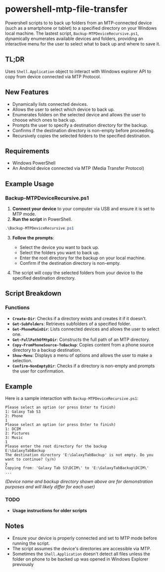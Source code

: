 # powershell-mtp-file-transfer
Powershell scripts to to back up folders from an MTP-connected device (such as a smartphone or tablet) to a specified directory on your Windows local machine. The lastest script, `Backup-MTPDeviceRecursive.ps1`, dynamically enumerates available devices and folders, providing an interactive menu for the user to select what to back up and where to save it.

## TL;DR
Uses `Shell.Application` object to interact with Windows explorer API to copy from device connected via MTP Protocol.

## New Features
- Dynamically lists connected devices.
- Allows the user to select which device to back up.
- Enumerates folders on the selected device and allows the user to choose which ones to back up.
- Prompts the user to specify a destination directory for the backup.
- Confirms if the destination directory is non-empty before proceeding.
- Recursively copies the selected folders to the specified destination.

## Requirements
- Windows PowerShell
- An Android device connected via MTP (Media Transfer Protocol)

## Example Usage

### Backup-MTPDeviceRecursive.ps1

  1. **Connect your device** to your computer via USB and ensure it is set to MTP mode.
  2. **Run the script** in PowerShell.
  
  ```powershell
  .\Backup-MTPDeviceRecursive.ps1
  ```
  
  3. **Follow the prompts**:
     - Select the device you want to back up.
     - Select the folders you want to back up.
     - Enter the root directory for the backup on your local machine.
     - Confirm if the destination directory is non-empty.
  
  4. The script will copy the selected folders from your device to the specified destination directory.
  
  ## Script Breakdown
  
  ### Functions
  
  - **`Create-Dir`**: Checks if a directory exists and creates it if it doesn't.
  - **`Get-SubFolders`**: Retrieves subfolders of a specified folder.
  - **`Get-PhoneMainDir`**: Lists connected devices and allows the user to select one.
  - **`Get-FullPathOfMtpDir`**: Constructs the full path of an MTP directory.
  - **`Copy-FromPhoneSource-ToBackup`**: Copies content from a phone source directory to a backup destination.
  - **`Show-Menu`**: Displays a menu of options and allows the user to make a selection.
  - **`Confirm-NonEmptyDir`**: Checks if a directory is non-empty and prompts the user for confirmation.
  
  ## Example
  
  Here is a sample interaction with `Backup-MTPDeviceRecursive.ps1`:
  
  ```
  Please select an option (or press Enter to finish)
  1: Galaxy Tab S3
  2: Phone
  1
  Please select an option (or press Enter to finish)
  1: DCIM
  2: Pictures
  3: Music
  1
  Please enter the root directory for the backup
  E:\GalaxyTabBackup
  The destination directory 'E:\GalaxyTabBackup' is not empty. Do you want to continue? (y/n)
  y
  Copying from: 'Galaxy Tab S3\DCIM\' to 'E:\GalaxyTabBackup\DCIM\'
  ...
  ```
  *(Device name and backup directory shown above are for demonstration purposes and will likely differ for each user)*



### TODO

 - **Usage instructions for older scripts**

## Notes
- Ensure your device is properly connected and set to MTP mode before running the script.
- The script assumes the device's directories are accessible via MTP.
- Sometimes the  `Shell.Application` doesn't detect all files unless the folder on phone to be backed up was opened in Windows Explorer previously

